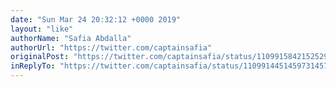```yaml
---
date: "Sun Mar 24 20:32:12 +0000 2019"
layout: "like"
authorName: "Safia Abdalla"
authorUrl: "https://twitter.com/captainsafia"
originalPost: "https://twitter.com/captainsafia/status/1109915842152529920"
inReplyTo: "https://twitter.com/captainsafia/status/1109914451459731457"
---
```

